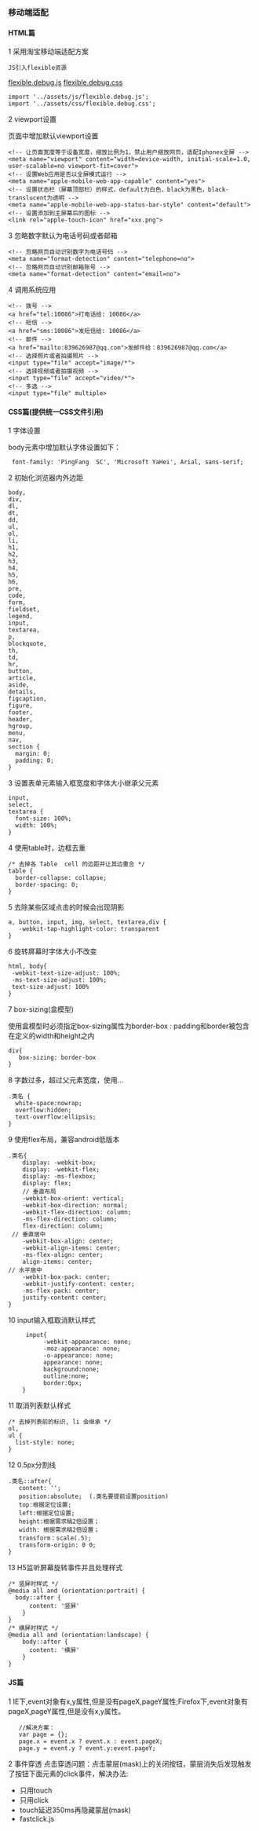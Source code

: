 ###  移动端适配

#### HTML篇

1  采用淘宝移动端适配方案

    JS引入flexible资源

[flexible.debug.js](/uploads/5aea60475f3b331882fbe252a88fdfd8/flexible.debug.js)
[flexible.debug.css](/uploads/ee59954dea58fd9aefe8087b477741a7/flexible.debug.css)

```
import '../assets/js/flexible.debug.js';
import '../assets/css/flexible.debug.css';

```


2  viewport设置

页面中增加默认viewport设置

```
<!-- 让页面宽度等于设备宽度，缩放比例为1，禁止用户缩放网页，适配Iphonex全屏 -->
<meta name="viewport" content="width=device-width, initial-scale=1.0, user-scalable=no viewport-fit=cover">
<!-- 设置Web应用是否以全屏模式运行 -->
<meta name="apple-mobile-web-app-capable" content="yes">
<!-- 设置状态栏（屏幕顶部栏）的样式，default为白色，black为黑色，black-translucent为透明 -->
<meta name="apple-mobile-web-app-status-bar-style" content="default">
<!-- 设置添加到主屏幕后的图标 -->
<link rel="apple-touch-icon" href="xxx.png">

```

3   忽略数字默认为电话号码或者邮箱

```
<!-- 忽略网页自动识别数字为电话号码 -->
<meta name="format-detection" content="telephone=no">
<!-- 忽略网页自动识别邮箱账号 -->
<meta name="format-detection" content="email=no">

```

4   调用系统应用

```
<!-- 拨号 -->
<a href="tel:10086">打电话给: 10086</a>
<!-- 短信 -->
<a href="sms:10086">发短信给: 10086</a>
<!-- 邮件 -->
<a href="mailto:839626987@qq.com">发邮件给：839626987@qq.com</a>
<!-- 选择照片或者拍摄照片 -->
<input type="file" accept="image/*">
<!-- 选择视频或者拍摄视频 -->
<input type="file" accept="video/*">
<!-- 多选 -->
<input type="file" multiple>

```

#### CSS篇(提供统一CSS文件引用)

1  字体设置

body元素中增加默认字体设置如下：

```
 font-family: 'PingFang  SC', 'Microsoft YaHei', Arial, sans-serif;

```


2  初始化浏览器内外边距

```
body,
div,
dl,
dt,
dd,
ul,
ol,
li,
h1,
h2,
h3,
h4,
h5,
h6,
pre,
code,
form,
fieldset,
legend,
input,
textarea,
p,
blockquote,
th,
td,
hr,
button,
article,
aside,
details,
figcaption,
figure,
footer,
header,
hgroup,
menu,
nav,
section {
  margin: 0;
  padding: 0;
}

```
3 设置表单元素输入框宽度和字体大小继承父元素

```
input,
select,
textarea {
  font-size: 100%;
  width: 100%;
}

```
4  使用table时，边框去重

```
/* 去掉各 Table  cell 的边距并让其边重合 */
table {
  border-collapse: collapse;
  border-spacing: 0;
}
```

5  去除某些区域点击的时候会出现阴影

```
a, button, input, img, select, textarea,div {
   -webkit-tap-highlight-color: transparent
}
```

6   旋转屏幕时字体大小不改变

```
html, body{
 -webkit-text-size-adjust: 100%;
 -ms-text-size-adjust: 100%;
 text-size-adjust: 100%
}

```

7  box-sizing(盒模型)

使用盒模型时必须指定box-sizing属性为border-box : padding和border被包含在定义的width和height之内

```
div{
   box-sizing: border-box
}

```

8  字数过多，超过父元素宽度，使用...

```
.类名 {
  white-space:nowrap;
  overflow:hidden;
  text-overflow:ellipsis;
}

```

9  使用flex布局，兼容android低版本

```
.类名{
    display: -webkit-box;
    display: -webkit-flex;
    display: -ms-flexbox;
    display: flex;
    // 垂直布局
    -webkit-box-orient: vertical;
    -webkit-box-direction: normal;
    -webkit-flex-direction: column;
    -ms-flex-direction: column;
    flex-direction: column;
 // 垂直居中
    -webkit-box-align: center;
    -webkit-align-items: center;
    -ms-flex-align: center;
    align-items: center;
// 水平居中
    -webkit-box-pack: center;
    -webkit-justify-content: center;
    -ms-flex-pack: center;
    justify-content: center;
}

```
10  input输入框取消默认样式

```
     input{
          -webkit-appearance: none; 
          -moz-appearance: none; 
          -o-appearance: none; 
          appearance: none;
          background:none;
          outline:none;
          border:0px;
    }
```

11  取消列表默认样式

```
/* 去掉列表前的标识, li 会继承 */
ol,
ul {
  list-style: none;
}

```

12  0.5px分割线

 ```
.类名::after{
    content: '';
    position:absolute;  (.类名要提前设置position)
    top:根据定位设置;
    left:根据定位设置;
    height:根据需求稿2倍设置；
    width: 根据需求稿2倍设置；
    transform：scale(.5);
    transform-origin: 0 0;
}

````

13  H5监听屏幕旋转事件并且处理样式

```
/* 竖屏时样式 */
@media all and (orientation:portrait) {
  body::after {
      content: '竖屏'
    }
}
/* 横屏时样式 */
@media all and (orientation:landscape) {
    body::after {
      content: '横屏'
    }
}

```

#### JS篇

1   IE下,event对象有x,y属性,但是没有pageX,pageY属性;Firefox下,event对象有pageX,pageY属性,但是没有x,y属性。
   
```
   //解决方案：
   var page = {};
   page.x = event.x ? event.x : event.pageX;
   page.y = event.y ? event.y:event.pageY;

```

2   事件穿透
点击穿透问题：点击蒙层(mask)上的关闭按钮，蒙层消失后发现触发了按钮下面元素的click事件，解决办法:

* 只用touch
* 只用click
* touch延迟350ms再隐藏蒙层(mask)
* fastclick.js